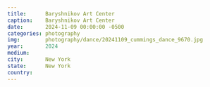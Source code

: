 ```yaml
---
title:  	Baryshnikov Art Center
caption:	Baryshnikov Art Center
date:   	2024-11-09 00:00:00 -0500
categories: photography
img:		photography/dance/20241109_cummings_dance_9670.jpg
year:		2024
medium:
city:		New York
state:		New York
country:
---
```

